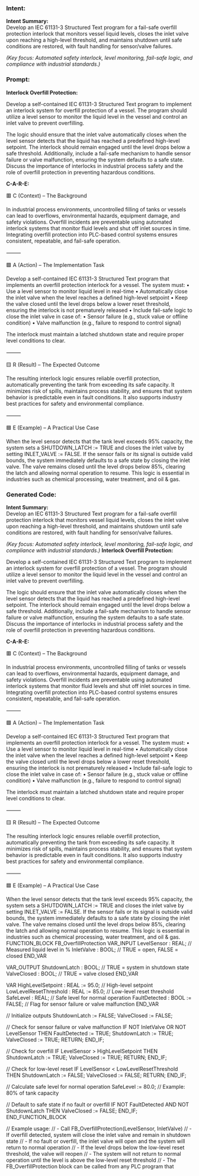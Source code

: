 ### Intent:
**Intent Summary:**  
Develop an IEC 61131-3 Structured Text program for a fail-safe overfill protection interlock that monitors vessel liquid levels, closes the inlet valve upon reaching a high-level threshold, and maintains shutdown until safe conditions are restored, with fault handling for sensor/valve failures.  

*(Key focus: Automated safety interlock, level monitoring, fail-safe logic, and compliance with industrial standards.)*

### Prompt:
**Interlock Overfill Protection:**

Develop a self-contained IEC 61131-3 Structured Text program to implement an interlock system for overfill protection of a vessel. The program should utilize a level sensor to monitor the liquid level in the vessel and control an inlet valve to prevent overfilling.

The logic should ensure that the inlet valve automatically closes when the level sensor detects that the liquid has reached a predefined high-level setpoint. The interlock should remain engaged until the level drops below a safe threshold. Additionally, include a fail-safe mechanism to handle sensor failure or valve malfunction, ensuring the system defaults to a safe state. Discuss the importance of interlocks in industrial process safety and the role of overfill protection in preventing hazardous conditions.

**C-A-R-E:**

🟥 C (Context) – The Background

In industrial process environments, uncontrolled filling of tanks or vessels can lead to overflows, environmental hazards, equipment damage, and safety violations. Overfill incidents are preventable using automated interlock systems that monitor fluid levels and shut off inlet sources in time. Integrating overfill protection into PLC-based control systems ensures consistent, repeatable, and fail-safe operation.

⸻

🟩 A (Action) – The Implementation Task

Develop a self-contained IEC 61131-3 Structured Text program that implements an overfill protection interlock for a vessel. The system must:
	•	Use a level sensor to monitor liquid level in real-time
	•	Automatically close the inlet valve when the level reaches a defined high-level setpoint
	•	Keep the valve closed until the level drops below a lower reset threshold, ensuring the interlock is not prematurely released
	•	Include fail-safe logic to close the inlet valve in case of:
	•	Sensor failure (e.g., stuck value or offline condition)
	•	Valve malfunction (e.g., failure to respond to control signal)

The interlock must maintain a latched shutdown state and require proper level conditions to clear.

⸻

🟨 R (Result) – The Expected Outcome

The resulting interlock logic ensures reliable overfill protection, automatically preventing the tank from exceeding its safe capacity. It minimizes risk of spills, maintains process stability, and ensures that system behavior is predictable even in fault conditions. It also supports industry best practices for safety and environmental compliance.

⸻

🟦 E (Example) – A Practical Use Case

When the level sensor detects that the tank level exceeds 95% capacity, the system sets a SHUTDOWN_LATCH := TRUE and closes the inlet valve by setting INLET_VALVE := FALSE. If the sensor fails or its signal is outside valid bounds, the system immediately defaults to a safe state by closing the inlet valve. The valve remains closed until the level drops below 85%, clearing the latch and allowing normal operation to resume. This logic is essential in industries such as chemical processing, water treatment, and oil & gas.

### Generated Code:
**Intent Summary:**  
Develop an IEC 61131-3 Structured Text program for a fail-safe overfill protection interlock that monitors vessel liquid levels, closes the inlet valve upon reaching a high-level threshold, and maintains shutdown until safe conditions are restored, with fault handling for sensor/valve failures.  

*(Key focus: Automated safety interlock, level monitoring, fail-safe logic, and compliance with industrial standards.)*
**Interlock Overfill Protection:**

Develop a self-contained IEC 61131-3 Structured Text program to implement an interlock system for overfill protection of a vessel. The program should utilize a level sensor to monitor the liquid level in the vessel and control an inlet valve to prevent overfilling.

The logic should ensure that the inlet valve automatically closes when the level sensor detects that the liquid has reached a predefined high-level setpoint. The interlock should remain engaged until the level drops below a safe threshold. Additionally, include a fail-safe mechanism to handle sensor failure or valve malfunction, ensuring the system defaults to a safe state. Discuss the importance of interlocks in industrial process safety and the role of overfill protection in preventing hazardous conditions.

**C-A-R-E:**

🟥 C (Context) – The Background

In industrial process environments, uncontrolled filling of tanks or vessels can lead to overflows, environmental hazards, equipment damage, and safety violations. Overfill incidents are preventable using automated interlock systems that monitor fluid levels and shut off inlet sources in time. Integrating overfill protection into PLC-based control systems ensures consistent, repeatable, and fail-safe operation.

⸻

🟩 A (Action) – The Implementation Task

Develop a self-contained IEC 61131-3 Structured Text program that implements an overfill protection interlock for a vessel. The system must:
	•	Use a level sensor to monitor liquid level in real-time
	•	Automatically close the inlet valve when the level reaches a defined high-level setpoint
	•	Keep the valve closed until the level drops below a lower reset threshold, ensuring the interlock is not prematurely released
	•	Include fail-safe logic to close the inlet valve in case of:
	•	Sensor failure (e.g., stuck value or offline condition)
	•	Valve malfunction (e.g., failure to respond to control signal)

The interlock must maintain a latched shutdown state and require proper level conditions to clear.

⸻

🟨 R (Result) – The Expected Outcome

The resulting interlock logic ensures reliable overfill protection, automatically preventing the tank from exceeding its safe capacity. It minimizes risk of spills, maintains process stability, and ensures that system behavior is predictable even in fault conditions. It also supports industry best practices for safety and environmental compliance.

⸻

🟦 E (Example) – A Practical Use Case

When the level sensor detects that the tank level exceeds 95% capacity, the system sets a SHUTDOWN_LATCH := TRUE and closes the inlet valve by setting INLET_VALVE := FALSE. If the sensor fails or its signal is outside valid bounds, the system immediately defaults to a safe state by closing the inlet valve. The valve remains closed until the level drops below 85%, clearing the latch and allowing normal operation to resume. This logic is essential in industries such as chemical processing, water treatment, and oil & gas.
FUNCTION_BLOCK FB_OverfillProtection
VAR_INPUT
    LevelSensor : REAL; // Measured liquid level in %
    InletValve : BOOL; // TRUE = open, FALSE = closed
END_VAR

VAR_OUTPUT
    ShutdownLatch : BOOL; // TRUE = system in shutdown state
    ValveClosed : BOOL; // TRUE = valve closed
END_VAR

VAR
    HighLevelSetpoint : REAL := 95.0; // High-level setpoint
    LowLevelResetThreshold : REAL := 85.0; // Low-level reset threshold
    SafeLevel : REAL; // Safe level for normal operation
    FaultDetected : BOOL := FALSE; // Flag for sensor failure or valve malfunction
END_VAR

// Initialize outputs
ShutdownLatch := FALSE;
ValveClosed := FALSE;

// Check for sensor failure or valve malfunction
IF NOT InletValve OR NOT LevelSensor THEN
    FaultDetected := TRUE;
    ShutdownLatch := TRUE;
    ValveClosed := TRUE;
    RETURN;
END_IF;

// Check for overfill
IF LevelSensor > HighLevelSetpoint THEN
    ShutdownLatch := TRUE;
    ValveClosed := TRUE;
    RETURN;
END_IF;

// Check for low-level reset
IF LevelSensor < LowLevelResetThreshold THEN
    ShutdownLatch := FALSE;
    ValveClosed := FALSE;
    RETURN;
END_IF;

// Calculate safe level for normal operation
SafeLevel := 80.0; // Example: 80% of tank capacity

// Default to safe state if no fault or overfill
IF NOT FaultDetected AND NOT ShutdownLatch THEN
    ValveClosed := FALSE;
END_IF;
END_FUNCTION_BLOCK

// Example usage:
// - Call FB_OverfillProtection(LevelSensor, InletValve)
// - If overfill detected, system will close the inlet valve and remain in shutdown state
// - If no fault or overfill, the inlet valve will open and the system will return to normal operation
// - If the level drops below the low-level reset threshold, the valve will reopen
// - The system will not return to normal operation until the level is above the low-level reset threshold
// - The FB_OverfillProtection block can be called from any PLC program that
